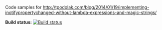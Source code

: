 Code samples for
http://tpodolak.com/blog/2014/01/19/implementing-inotifypropertychanged-without-lambda-expressions-and-magic-strings/

**Build status:** [![Build status](https://ci.appveyor.com/api/projects/status/opc1ydos1nvs6ocf?svg=true)](https://ci.appveyor.com/project/tpodolak/blog-iyi73)
